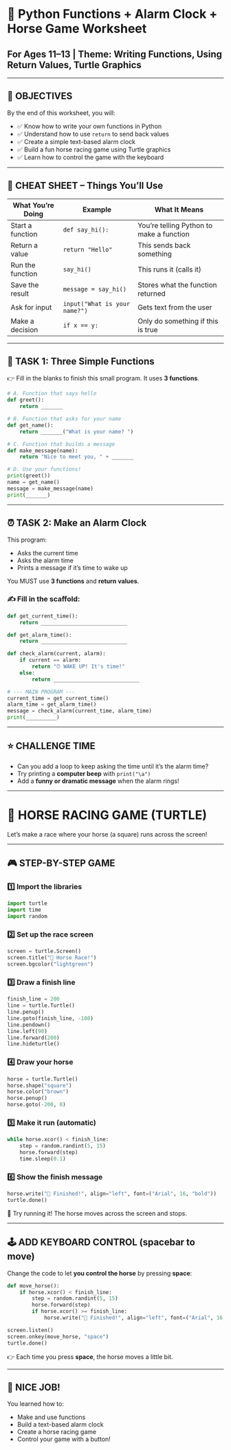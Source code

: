 
# 🐍 Python Functions + Alarm Clock + Horse Game Worksheet  
## For Ages 11–13 | Theme: Writing Functions, Using Return Values, Turtle Graphics  

---

## 🎯 OBJECTIVES

By the end of this worksheet, you will:

- ✅ Know how to write your own functions in Python  
- ✅ Understand how to use `return` to send back values  
- ✅ Create a simple text-based alarm clock  
- ✅ Build a fun horse racing game using Turtle graphics  
- ✅ Learn how to control the game with the keyboard  

---

## 🔑 CHEAT SHEET – Things You’ll Use

| What You’re Doing        | Example                         | What It Means                               |
|--------------------------|----------------------------------|----------------------------------------------|
| Start a function         | `def say_hi():`                 | You’re telling Python to make a function     |
| Return a value           | `return "Hello"`                | This sends back something                    |
| Run the function         | `say_hi()`                      | This runs it (calls it)                      |
| Save the result          | `message = say_hi()`            | Stores what the function returned            |
| Ask for input            | `input("What is your name?")`   | Gets text from the user                      |
| Make a decision          | `if x == y:`                    | Only do something if this is true            |

---

## 🧠 TASK 1: Three Simple Functions

👉 Fill in the blanks to finish this small program. It uses **3 functions**.

```python
# A. Function that says hello
def greet():
    return _______

# B. Function that asks for your name
def get_name():
    return _______("What is your name? ")

# C. Function that builds a message
def make_message(name):
    return "Nice to meet you, " + _______

# D. Use your functions!
print(greet())
name = get_name()
message = make_message(name)
print(_______)
```

---

## ⏰ TASK 2: Make an Alarm Clock

This program:
- Asks the current time
- Asks the alarm time
- Prints a message if it’s time to wake up

You MUST use **3 functions** and **return values**.

### ✍️ Fill in the scaffold:

```python
def get_current_time():
    return ____________________________

def get_alarm_time():
    return ____________________________

def check_alarm(current, alarm):
    if current == alarm:
        return "⏰ WAKE UP! It's time!"
    else:
        return ____________________________

# --- MAIN PROGRAM ---
current_time = get_current_time()
alarm_time = get_alarm_time()
message = check_alarm(current_time, alarm_time)
print(__________)
```

---

## ⭐ CHALLENGE TIME

- Can you add a loop to keep asking the time until it’s the alarm time?
- Try printing a **computer beep** with `print("\a")`
- Add a **funny or dramatic message** when the alarm rings!

---

# 🐢 HORSE RACING GAME (TURTLE)

Let’s make a race where your horse (a square) runs across the screen!

---

## 🎮 STEP-BY-STEP GAME

### 1️⃣ Import the libraries

```python
import turtle
import time
import random
```

### 2️⃣ Set up the race screen

```python
screen = turtle.Screen()
screen.title("🐎 Horse Race!")
screen.bgcolor("lightgreen")
```

### 3️⃣ Draw a finish line

```python
finish_line = 200
line = turtle.Turtle()
line.penup()
line.goto(finish_line, -100)
line.pendown()
line.left(90)
line.forward(200)
line.hideturtle()
```

### 4️⃣ Draw your horse

```python
horse = turtle.Turtle()
horse.shape("square")
horse.color("brown")
horse.penup()
horse.goto(-200, 0)
```

### 5️⃣ Make it run (automatic)

```python
while horse.xcor() < finish_line:
    step = random.randint(5, 15)
    horse.forward(step)
    time.sleep(0.1)
```

### 6️⃣ Show the finish message

```python
horse.write("🏁 Finished!", align="left", font=("Arial", 16, "bold"))
turtle.done()
```

🧪 Try running it! The horse moves across the screen and stops.

---

## 🕹️ ADD KEYBOARD CONTROL (spacebar to move)

Change the code to let **you control the horse** by pressing **space**:

```python
def move_horse():
    if horse.xcor() < finish_line:
        step = random.randint(5, 15)
        horse.forward(step)
        if horse.xcor() >= finish_line:
            horse.write("🏁 Finished!", align="left", font=("Arial", 16, "bold"))

screen.listen()
screen.onkey(move_horse, "space")
turtle.done()
```

👉 Each time you press **space**, the horse moves a little bit.

---

## 🎉 NICE JOB!

You learned how to:
- Make and use functions
- Build a text-based alarm clock
- Create a horse racing game
- Control your game with a button!

